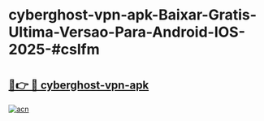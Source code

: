 # cyberghost-vpn-apk-Baixar-Gratis-Ultima-Versao-Para-Android-IOS-2025-#cslfm

# <h2><a href="https://ainizakaria.my?title=cyberghost-vpn-apk&ref=24M">🔗👉 🔴 cyberghost-vpn-apk</a></h2>

[![acn](https://github.com/user-attachments/assets/0f9c940e-d8b0-45ae-aac7-cd30a18b3e1c)](https://ainizakaria.my?title=cyberghost-vpn-apk&ref=24M)

